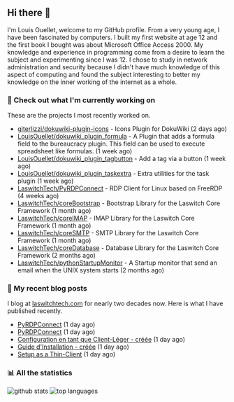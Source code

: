 ## Hi there :wave:

I'm Louis Ouellet, welcome to my GitHub profile. From a very young age, I have been fascinated by computers. I built my first website at age 12 and the first book I bought was about Microsoft Office Access 2000. My knowledge and experience in programming come from a desire to learn the subject and experimenting since I was 12. I chose to study in network administration and security because I didn't have much knowledge of this aspect of computing and found the subject interesting to better my knowledge on the inner working of the internet as a whole.

### :hammer: Check out what I'm currently working on

These are the projects I most recently worked on.


- [giterlizzi/dokuwiki-plugin-icons](https://github.com/giterlizzi/dokuwiki-plugin-icons) - Icons Plugin for DokuWiki (2 days ago)
- [LouisOuellet/dokuwiki_plugin_formula](https://github.com/LouisOuellet/dokuwiki_plugin_formula) - A Plugin that adds a formula field to the bureaucracy plugin. This field can be used to execute spreadsheet like formulas. (1 week ago)
- [LouisOuellet/dokuwiki_plugin_tagbutton](https://github.com/LouisOuellet/dokuwiki_plugin_tagbutton) - Add a tag via a button (1 week ago)
- [LouisOuellet/dokuwiki_plugin_taskextra](https://github.com/LouisOuellet/dokuwiki_plugin_taskextra) - Extra utilities for the task plugin (1 week ago)
- [LaswitchTech/PyRDPConnect](https://github.com/LaswitchTech/PyRDPConnect) - RDP Client for Linux based on FreeRDP (4 weeks ago)
- [LaswitchTech/coreBootstrap](https://github.com/LaswitchTech/coreBootstrap) - Bootstrap Library for the Laswitch Core Framework (1 month ago)
- [LaswitchTech/coreIMAP](https://github.com/LaswitchTech/coreIMAP) - IMAP Library for the Laswitch Core Framework (1 month ago)
- [LaswitchTech/coreSMTP](https://github.com/LaswitchTech/coreSMTP) - SMTP Library for the Laswitch Core Framework (1 month ago)
- [LaswitchTech/coreDatabase](https://github.com/LaswitchTech/coreDatabase) - Database Library for the Laswitch Core Framework (2 months ago)
- [LaswitchTech/pythonStartupMonitor](https://github.com/LaswitchTech/pythonStartupMonitor) - A Startup monitor that send an email when the UNIX system starts (2 months ago)

### :page_with_curl: My recent blog posts

I blog at [laswitchtech.com](https://laswitchtech.com) for nearly two decades now. Here is what I have published recently.


- [PyRDPConnect](https://laswitchtech.com/fr/blog/projects/pyrdpconnect/index?rev=1730316527&amp;do=diff) (1 day ago)
- [PyRDPConnect](https://laswitchtech.com/en/blog/projects/pyrdpconnect/index?rev=1730316513&amp;do=diff) (1 day ago)
- [Configuration en tant que Client-Léger - créée](https://laswitchtech.com/fr/blog/projects/pyrdpconnect/documentation/thinclient?rev=1730312025&amp;do=diff) (1 day ago)
- [Guide d&#39;Installation - créée](https://laswitchtech.com/fr/blog/projects/pyrdpconnect/documentation/installation?rev=1730311955&amp;do=diff) (1 day ago)
- [Setup as a Thin-Client](https://laswitchtech.com/en/blog/projects/pyrdpconnect/documentation/thinclient?rev=1730311759&amp;do=diff) (1 day ago)

### :bar_chart: All the statistics

![github stats](https://github-readme-stats.vercel.app/api?username=LouisOuellet&show_icons=true&rank_icon=github&hide_title=true&theme=holi)
![top languages](https://github-readme-stats.vercel.app/api/top-langs/?username=LouisOuellet&layout=donut&hide_title=true&theme=holi)
